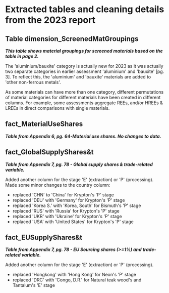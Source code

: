 # Extracted tables and cleaning details from the 2023 report

## Table dimension_ScreenedMatGroupings

***This table shows material groupings for screened materials based on the table in page 2.***

The 'aluminium/bauxite' category is actually new for 2023 as it was actually two separate categories in earlier assessment 'aluminium' and 'bauxite' [pg. 3]. To reflect this, the 'aluminium' and 'bauxite' materials are added to 'other non-ferrous metals'.

As some materials can have more than one category, different permutations of material categories for different materials have been created in different columns. For example, some assessments aggregate REEs, and/or HREEs & LREEs in direct comparisons with single materials.

## fact_MaterialUseShares

***Table from Appendix 6, pg. 64-Material use shares. No changes to data.***

## fact_GlobalSupplyShares&t

***Table from Appendix 7, pg. 78 - Global supply shares & trade-related variable.***

Added another column for the stage 'E' (extraction) or 'P' (processing). Made some minor changes to the country column:

- replaced 'CHN' to 'China' for Krypton's 'P' stage
- replaced 'DEU' with 'Germany' for Krypton's 'P' stage
- replaced 'Korea S.' with 'Korea, South' for Bismuth's 'P' stage
- replaced 'RUS' with 'Russia' for Krypton's 'P' stage
- replaced 'UKR' with 'Ukraine' for Krypton's 'P' stage
- replaced 'USA' with 'United States' for Krypton's 'P' stage

## fact_EUSupplyShares&t

***Table from Appendix 7, pg. 78 - EU Sourcing shares (>=1%) and trade-related variable.***

Added another column for the stage 'E' (extraction) or 'P' (processing).

- replaced 'Hongkong' with 'Hong Kong' for Neon's 'P' stage
- replaced 'DRC' with 'Congo, D.R.' for Natural teak wood's and Tantalum's 'E' stage